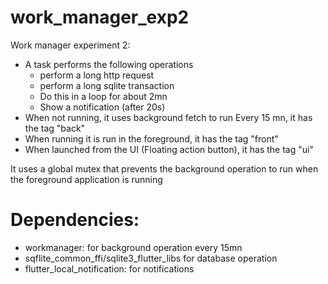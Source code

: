 # work_manager_exp2

Work manager experiment 2:

- A task performs the following operations
  - perform a long http request
  - perform a long sqlite transaction
  - Do this in a loop for about 2mn
  - Show a notification (after 20s)
- When not running, it uses background fetch to run Every 15 mn, it has the tag "back"
- When running it is run in the foreground, it has the tag "front"
- When launched from the UI (Floating action button), it has the tag "ui"

It uses a global mutex that prevents the background operation to run
when the foreground application is running

# Dependencies:

- workmanager: for background operation every 15mn
- sqflite_common_ffi/sqlite3_flutter_libs for database operation
- flutter_local_notification: for notifications

